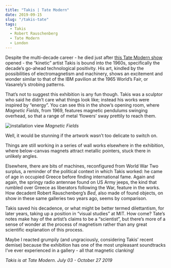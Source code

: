 ```yaml
---
title: "Takis | Tate Modern"
date: 2019-09-15
slug: "/takis-tate"
tags:
  - Takis
  - Robert Rauschenberg
  - Tate Modern
  - London
---
```


Despite the multi-decade career - he died just after  [this Tate Modern show](https://www.tate.org.uk/whats-on/tate-modern/exhibition/takis)  opened - the “kinetic” artist Takis is bound into the 1960s, specifically the decade’s go-ahead technological positivity. His art, kindled by the possibilities of electromagnetism and machinery, shows an excitement and wonder similar to that of the IBM pavilion at the 1965 World’s Fair, or Vasarely’s strobing patterns.

That’s not to suggest this exhibition is any fun though. Takis was a sculptor who said he didn’t care what things look like; instead his works were inspired by “energy”. You can see this in the show’s opening room, where *Magnetic Fields*, from 1969, features magnetic pendulums swinging overhead, so that a range of metal ‘flowers’ sway prettily to reach them.

![installation view](/takis-tate-1.jpg)
*Magnetic Fields*

Well, it would be stunning if the artwork wasn’t too delicate to switch on.

Things are still working in a series of wall works elsewhere in the exhibition, where below-canvas magnets attract metallic pointers, stuck there in unlikely angles.

Elsewhere, there are bits of machines, reconfigured from World War Two surplus, a reminder of the political context in which Takis worked: he came of age in occupied Greece before finding international fame. Again and again, the springy radio antennae found on US Army jeeps, the kind that rumbled over Greece as liberators following the War, feature in the works. How decadent Robert Rauschenberg’s *Bed*, also made of found objects, on show in these same galleries two years ago, seems by comparison.

Takis saved his decadence, or what might be better termed dilettantism, for later years, taking up a position in “visual studies” at MIT. How come? Tate’s notes make hay of the artist’s claims to be a “scientist”, but there’s more of a sense of wonder at the process of magnetism rather than any great scientific explanation of this process.

Maybe I reacted grumpily (and ungraciously, considering Takis’ recent demise) because the exhibition has one of the most unpleasant soundtracks I’ve ever experienced in a gallery - all that magnetic clanking!

*Takis is at Tate Modern. July 03 - October 27 2019*

